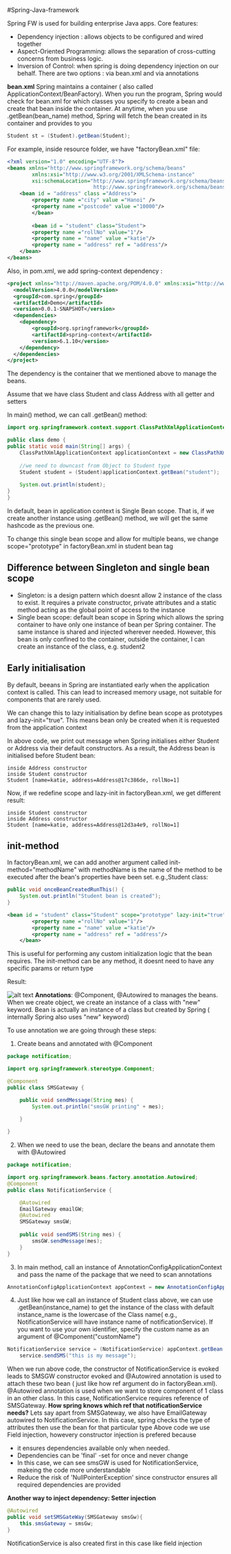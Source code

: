 #Spring-Java-framework

Spring FW is used for building enterprise Java apps. Core features: 
- Dependency injection : allows objects to be configured and wired together
- Aspect-Oriented Programming: allows the separation of cross-cutting concerns from business logic. 
- Inversion of Control: when spring is doing dependency injection on our behalf. There are two options : via bean.xml and via annotations

**bean.xml**
Spring maintains a container ( also called ApplicationContext/BeanFactory). When you run the program, Spring would check for bean.xml for which classes you specify to create a bean and create that bean inside the container. At anytime, when you use .getBean(bean_name) method, Spring will fetch the bean created in its container and provides to you
```java
Student st = (Student).getBean(Student);
```
For example, inside resource folder, we have "factoryBean.xml" file: 

```xml
<?xml version="1.0" encoding="UTF-8"?>
<beans xmlns="http://www.springframework.org/schema/beans"
		xmlns:xsi="http://www.w3.org/2001/XMLSchema-instance"
		xsi:schemaLocation="http://www.springframework.org/schema/beans
							http://www.springframework.org/schema/beans/spring-beans.xsd">
	<bean id = "address" class ="Address">
		<property name ="city" value ="Hanoi" />
		<property name ="postcode" value ="10000"/>
		</bean>
		
		<bean id = "student" class="Student">
		<property name ="rollNo" value="1"/>
		<property name = "name" value ="katie"/>
		<property name = "address" ref = "address"/>
	</bean>
</beans>
```
Also, in pom.xml, we add spring-context dependency : 
```xml
<project xmlns="http://maven.apache.org/POM/4.0.0" xmlns:xsi="http://www.w3.org/2001/XMLSchema-instance" xsi:schemaLocation="http://maven.apache.org/POM/4.0.0 https://maven.apache.org/xsd/maven-4.0.0.xsd">
  <modelVersion>4.0.0</modelVersion>
  <groupId>com.spring</groupId>
  <artifactId>Demo</artifactId>
  <version>0.0.1-SNAPSHOT</version>
  <dependencies>
  	<dependency>
  		<groupId>org.springframework</groupId>
  		<artifactId>spring-context</artifactId>
  		<version>6.1.10</version>
  	</dependency>
  </dependencies>
</project>

```
The dependency is the container that we mentioned above to manage the beans. 

Assume that we have class Student and class Address with all getter and setters

In main() method, we can call .getBean() method: 

```java
import org.springframework.context.support.ClassPathXmlApplicationContext;

public class demo {
public static void main(String[] args) {
	ClassPathXmlApplicationContext applicationContext = new ClassPathXmlApplicationContext("factoryBean.xml");
	
	//we need to downcast from Object to Student type
	Student student = (Student)applicationContext.getBean("student");
	
	System.out.println(student);
}
}
```
In default, bean in application context is Single Bean scope. That is, if we create another instance using .getBean() method, we will get the same hashcode as the previous one. 

To change this single bean scope and allow for multiple beans, we change scope="prototype" in factoryBean.xml in student bean tag

## Difference between Singleton and single bean scope
- Singleton: is a design pattern which doesnt allow 2 instance of the class to exist. It requires a private constructor, private attributes and a static method acting as the global point of access to the instance
- Single bean scope: default bean scope in Spring which allows the spring container to have only one instance of bean per Spring container. The same instance is shared and injected wherever needed. However, this bean is only confined to the container, outside the container, I can create an instance of the class, e.g. student2

## Early initialisation

By default, beeans in Spring are instantiated  early when the application context is called. This can lead to increased memory usage, not suitable for components that are rarely used. 

We can change this to lazy initialisation by define bean scope as prototypes and lazy-init="true". This means bean only be created when it is requested from the application context

In above code, we print out message when Spring initialises either Student or Address via their default constructors. As a result, the Address bean is initialised before Student bean: 

```
inside Address constructor
inside Student constructor
Student [name=katie, address=Address@17c386de, rollNo=1]
```
Now, if we redefine scope and lazy-init in factoryBean.xml, we get different result:
```
inside Student constructor
inside Address constructor
Student [name=katie, address=Address@12d3a4e9, rollNo=1]
```
## init-method 

In factoryBean.xml, we can add another argument called init-method="methodName" with methodName is the name of the method to be executed after the bean's properties have been set. 
e.g.,Student class:
```java
public void onceBeanCreatedRunThis() {
	System.out.println("Student bean is created");
}
```
```xml
<bean id = "student" class="Student" scope="prototype" lazy-init="true" init-method="onceBeanCreatedRunThis">
		<property name ="rollNo" value="1"/>
		<property name = "name" value ="katie"/>
		<property name = "address" ref = "address"/>
	</bean>
```
This is useful for performing any custom initialization logic that the bean requires. The init-method can be any method, it doesnt need to have any specific params or return type

Result: 

![alt text](SS/image.png)
**Annotations**: @Component, @Autowired to manages the beans. When we create object, we create an instance of a class with "new" keyword. Bean is actually an instance of a class but created by Spring ( internally Spring also uses "new" keyword)

To use annotation we are going through these steps: 
1. Create beans and annotated with @Component
```java
package notification;

import org.springframework.stereotype.Component;

@Component
public class SMSGateway {

	public void sendMessage(String mes) {
		System.out.println("smsGW printing" + mes);
		
	}

}
```
2. When we need to use the bean, declare the beans and annotate them with @Autowired 

```java
package notification;

import org.springframework.beans.factory.annotation.Autowired;
@Component
public class NotificationService {

	@Autowired
	EmailGateway emailGW;
	@Autowired
	SMSGateway smsGW;
	
	public void sendSMS(String mes) {
		smsGW.sendMessage(mes);
	}
}
```
3. In main method, call an instance of AnnotationConfigApplicationContext and pass the name of the package that we need to scan annotations

```java
AnnotationConfigApplicationContext appContext = new AnnotationConfigApplicationContext("notification");
```
4. Just like how we call an instance of Student class above, we can use .getBean(instance_name) to get the instance of the class with default instance_name is the lowercase of the Class name( e.g., NotificationService will have instance name of notificationService). If you want to use your own identifier, specify the custom name as an argument of @Component("customName")
```java
NotificationService service = (NotificationService) appContext.getBean("notificationService");
	service.sendSMS("this is my message");
```

When we run above code, the constructor of NotificationService is evoked leads to SMSGW constructor evoked and @Autowired annotation is used to attach these two bean ( just like how ref argument do in factoryBean.xml). @Autowired annotation is used when we want to store component of 1 class in an other class. In this case, NotificationService requires reference of SMSGateway.
**How spring knows which ref that notificationService needs?**
Lets say apart from SMSGateway, we also have EmailGateway autowired to NotificationService. 
In this case, spring checks the type of attributes then use the bean for that particular type
Above code we use Field injection, howevery constructor injection is prefered because 
- it ensures dependencies available only when needed. 
- Dependencies can be 'final' -set for once and never change
- In this case, we can see smsGW is used for NotificationService, makeing the code more understandable
- Reduce the risk of 'NullPointerException' since constructor ensures all required dependencies are provided

**Another way to inject dependency: Setter injection**
```java
@Autowired
public void setSMSGateWay(SMSGateway smsGw){
    this.smsGateway = smsGw;
}
```
NotificationService is also created first in this case like field injection
